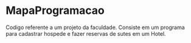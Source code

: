 # MapaProgramacao
Codigo referente a um projeto da faculdade. Consiste em um programa para cadastrar hospede e fazer reservas de sutes em um Hotel.
